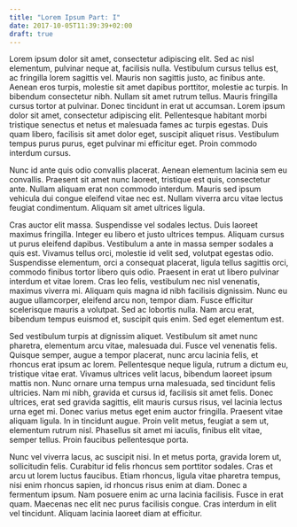 ```yaml
---
title: "Lorem Ipsum Part: I"
date: 2017-10-05T11:39:39+02:00
draft: true
---
```

Lorem ipsum dolor sit amet, consectetur adipiscing elit. Sed ac nisl elementum, pulvinar neque at, facilisis nulla. Vestibulum cursus tellus est, ac fringilla lorem sagittis vel. Mauris non sagittis justo, ac finibus ante. Aenean eros turpis, molestie sit amet dapibus porttitor, molestie ac turpis. In bibendum consectetur nibh. Nullam sit amet rutrum tellus. Mauris fringilla cursus tortor at pulvinar. Donec tincidunt in erat ut accumsan. Lorem ipsum dolor sit amet, consectetur adipiscing elit. Pellentesque habitant morbi tristique senectus et netus et malesuada fames ac turpis egestas. Duis quam libero, facilisis sit amet dolor eget, suscipit aliquet risus. Vestibulum tempus purus purus, eget pulvinar mi efficitur eget. Proin commodo interdum cursus.

Nunc id ante quis odio convallis placerat. Aenean elementum lacinia sem eu convallis. Praesent sit amet nunc laoreet, tristique est quis, consectetur ante. Nullam aliquam erat non commodo interdum. Mauris sed ipsum vehicula dui congue eleifend vitae nec est. Nullam viverra arcu vitae lectus feugiat condimentum. Aliquam sit amet ultrices ligula.

Cras auctor elit massa. Suspendisse vel sodales lectus. Duis laoreet maximus fringilla. Integer eu libero et justo ultrices tempus. Aliquam cursus ut purus eleifend dapibus. Vestibulum a ante in massa semper sodales a quis est. Vivamus tellus orci, molestie id velit sed, volutpat egestas odio. Suspendisse elementum, orci a consequat placerat, ligula tellus sagittis orci, commodo finibus tortor libero quis odio. Praesent in erat ut libero pulvinar interdum et vitae lorem. Cras leo felis, vestibulum nec nisl venenatis, maximus viverra mi. Aliquam quis magna id nibh facilisis dignissim. Nunc eu augue ullamcorper, eleifend arcu non, tempor diam. Fusce efficitur scelerisque mauris a volutpat. Sed ac lobortis nulla. Nam arcu erat, bibendum tempus euismod et, suscipit quis enim. Sed eget elementum est.

Sed vestibulum turpis at dignissim aliquet. Vestibulum sit amet nunc pharetra, elementum arcu vitae, malesuada dui. Fusce vel venenatis felis. Quisque semper, augue a tempor placerat, nunc arcu lacinia felis, et rhoncus erat ipsum ac lorem. Pellentesque neque ligula, rutrum a dictum eu, tristique vitae erat. Vivamus ultrices velit lacus, bibendum laoreet ipsum mattis non. Nunc ornare urna tempus urna malesuada, sed tincidunt felis ultricies. Nam mi nibh, gravida et cursus id, facilisis sit amet felis. Donec ultrices, erat sed gravida sagittis, elit mauris cursus risus, vel lacinia lectus urna eget mi. Donec varius metus eget enim auctor fringilla. Praesent vitae aliquam ligula. In in tincidunt augue. Proin velit metus, feugiat a sem ut, elementum rutrum nisl. Phasellus sit amet mi iaculis, finibus elit vitae, semper tellus. Proin faucibus pellentesque porta.

Nunc vel viverra lacus, ac suscipit nisi. In et metus porta, gravida lorem ut, sollicitudin felis. Curabitur id felis rhoncus sem porttitor sodales. Cras et arcu ut lorem luctus faucibus. Etiam rhoncus, ligula vitae pharetra tempus, nisi enim rhoncus sapien, id rhoncus risus enim at diam. Donec a fermentum ipsum. Nam posuere enim ac urna lacinia facilisis. Fusce in erat quam. Maecenas nec elit nec purus facilisis congue. Cras interdum in elit vel tincidunt. Aliquam lacinia laoreet diam at efficitur.
